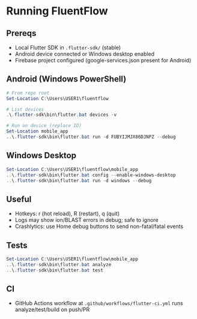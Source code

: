 # Running FluentFlow

## Prereqs
- Local Flutter SDK in `.flutter-sdk/` (stable)
- Android device connected or Windows desktop enabled
- Firebase project configured (google-services.json present for Android)

## Android (Windows PowerShell)
```powershell
# From repo root
Set-Location C:\Users\USER1\fluentflow

# List devices
.\.flutter-sdk\bin\flutter.bat devices -v

# Run on device (replace ID)
Set-Location mobile_app
..\.flutter-sdk\bin\flutter.bat run -d FUBYIJMJX86DJNPZ --debug
```

## Windows Desktop
```powershell
Set-Location C:\Users\USER1\fluentflow\mobile_app
..\.flutter-sdk\bin\flutter.bat config --enable-windows-desktop
..\.flutter-sdk\bin\flutter.bat run -d windows --debug
```

## Useful
- Hotkeys: r (hot reload), R (restart), q (quit)
- Logs may show ion/BLAST errors in debug; safe to ignore
- Crashlytics: use Home debug buttons to send non-fatal/fatal events

## Tests
```powershell
Set-Location C:\Users\USER1\fluentflow\mobile_app
..\.flutter-sdk\bin\flutter.bat analyze
..\.flutter-sdk\bin\flutter.bat test
```

## CI
- GitHub Actions workflow at `.github/workflows/flutter-ci.yml` runs analyze/test/build on push/PR


